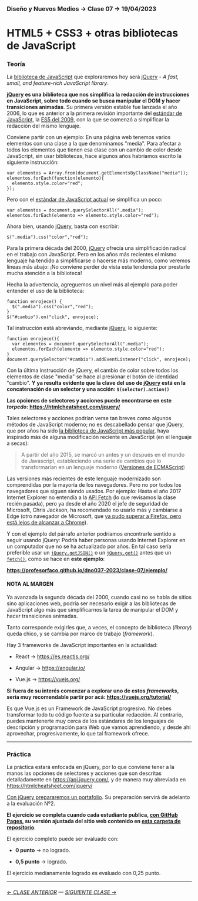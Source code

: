### Diseño y Nuevos Medios → Clase 07 → 19/04/2023

# HTML5 + CSS3 + otras bibliotecas de JavaScript

### Teoría

La [biblioteca de JavaScript](https://en.wikipedia.org/wiki/List_of_JavaScript_libraries) que exploraremos hoy será [jQuery](https://jquery.com/) - *A fast, small, and feature-rich JavaScript library*.

**[jQuery](https://jquery.com/) es una biblioteca que nos simplifica la redacción de instrucciones en JavaScript, sobre todo cuando se busca manipular el DOM y hacer transiciones animadas**. Su primera versión estable fue lanzada el año 2006, lo que es anterior a la primera revisión importante del [estándar de JavaScript](https://en.wikipedia.org/wiki/ECMAScript), la [ES5 del 2009](https://www.w3schools.com/js/js_es5.asp), con la que se comenzó a simplificar la redacción del mismo lenguaje.

Conviene partir con un ejemplo: En una página web tenemos varios elementos con una clase a la que denominamos "media". Para afectar a todos los elementos que tienen esa clase con un cambio de color desde JavaScript, sin usar bibliotecas, hace algunos años habríamos escrito la siguiente instrucción:

```
var elementos = Array.from(document.getElementsByClassName("media"));
elementos.forEach(function(elemento){
  elemento.style.color="red";
});
```

Pero con el [estándar de JavaScript actual](https://www.w3schools.com/js/js_versions.asp) se simplifica un poco:

```
var elementos = document.querySelectorAll(".media");
elementos.forEach(elemento => elemento.style.color="red");
```

Ahora bien, usando [jQuery](https://jquery.com/), basta con escribir:

```
$(".media").css("color","red");
```

Para la primera década del 2000, [jQuery](https://jquery.com/) ofrecía una simplificación radical en el trabajo con JavaScript. Pero en los años más recientes el mismo lenguaje ha tendido a simplificarse o hacerse más moderno, como veremos líneas más abajo: ¡No conviene perder de vista esta tendencia por prestarle mucha atención a la biblioteca!

Hecha la advertencia, agreguemos un nivel más al ejemplo para poder entender el uso de la biblioteca: 

```
function enrojece() {
  $(".media").css("color","red");
}
$("#cambio").on("click", enrojece);
```

Tal instrucción está abreviando, mediante [jQuery](https://jquery.com/), lo siguiente:

```
function enrojece(){
  var elementos = document.querySelectorAll(".media");
  elementos.forEach(elemento => elemento.style.color="red");  
}
document.querySelector("#cambio").addEventListener("click", enrojece);
```

Con la última instrucción de jQuery, el cambio de color sobre todos los elementos de clase "media" se hace al presionar el botón de identidad "cambio". **Y ya resulta evidente que la clave del uso de [jQuery](https://jquery.com/) está en la concatenación de un selector y una acción: `$(selector).action()`** 

**Las opciones de selectores y acciones puede encontrarse en este *torpedo*: https://htmlcheatsheet.com/jquery/**

Tales selectores y acciones podrían verse tan breves como algunos métodos de JavaScript moderno; no es descabellado pensar que jQuery, que por años ha sido [la biblioteca de JavaScript más popular](https://kinsta.com/blog/javascript-libraries/#the-most-popular-javascript-libraries), haya inspirado más de alguna modificación reciente en JavaScript (en el lenguaje a secas):

> A partir del año 2015, se marcó un antes y un después en el mundo de Javascript, estableciendo una serie de cambios que lo transformarían en un lenguaje moderno ([Versiones de ECMAScript](https://lenguajejs.com/javascript/introduccion/ecmascript/#versiones-de-ecmascript))

Las versiones más recientes de este lenguaje modernizado son comprendidas por la mayoría de los navegadores. Pero no por todos los navegadores que siguen siendo usados. Por ejemplo: Hasta el año 2017 Internet Explorer no entendía a la [API Fetch](https://developer.mozilla.org/es/docs/Web/API/Fetch_API) (lo que revisamos la clase recién pasada), pero ya desde el año 2020 el jefe de seguridad de Microsoft, Chris Jackson, ha recomendado no usarlo más y cambiarse a Edge (otro navegador de Microsoft, que [ya pudo superar a Firefox, pero está lejos de alcanzar a Chrome](https://gs.statcounter.com/browser-market-share)).

Y con el ejemplo del párrafo anterior podríamos encontrarle sentido a seguir usando jQuery: Podría haber personas usando Internet Explorer en un computador que no se ha actualizado por años. En tal caso sería preferible usar un [`jQuery.getJSON()`](https://api.jquery.com/jQuery.getJSON/#jQuery-getJSON-url-data-success) o un [`jQuery.get()`](https://api.jquery.com/jquery.get/) antes que un [`fetch()`](https://developer.mozilla.org/es/docs/Web/API/Fetch_API/Using_Fetch), como se hace en **este ejemplo**: 

**https://profesorfaco.github.io/dno037-2023/clase-07/ejemplo/**

#### NOTA AL MARGEN

Ya avanzada la segunda década del 2000, cuando casi no se habla de sitios sino aplicaciones web, podría ser necesario exigir a las bibliotecas de JavaScript algo más que simplificarnos la tarea de manipular el DOM y hacer transiciones animadas. 

Tanto corresponde exigirles que, a veces, el concepto de biblioteca (*library*) queda chico, y se cambia por marco de trabajo (*framework*).

Hay 3 frameworks de JavaScript importantes en la actualidad:

- React → https://es.reactjs.org/

- Angular → https://angular.io/

- Vue.js → https://vuejs.org/

**Si fuera de su interés comenzar a explorar uno de estos *frameworks*, sería muy recomendable partir por acá: https://vuejs.org/tutorial/**

Es que Vue.js es un Framework de JavaScript progresivo. No debes transformar todo tu código fuente a su particular redacción. Al contrario, puedes mantenerte muy cerca de los estándares de los lenguajes de descripción y programación para Web que vamos aprendiendo, y desde ahí aprovechar, progresivamente, lo que tal framework ofrece.

- - - - - - -


### Práctica

La práctica estará enfocada en jQuery, por lo que conviene tener a la manos las opciones de selectores y acciones que son descritas detalladamente en https://api.jquery.com/, y de manera muy abreviada en https://htmlcheatsheet.com/jquery/

[Con jQuery prepararemos un portafolio](https://profesorfaco.github.io/dno037-2023/clase-07/). Su preparación servirá de adelanto a la evaluación Nº2.

**El ejercicio se completa cuando cada estudiante publica, [con GitHub Pages](https://docs.github.com/es/free-pro-team@latest/github/working-with-github-pages/configuring-a-publishing-source-for-your-github-pages-site), su versión ajustada del sitio web contenido en [esta carpeta de repositorio](https://profesorfaco.github.io/dno037-2023/clase-07/)**.

El ejercicio completo puede ser evaluado con:

- **0 punto** → no logrado.

- **0,5 punto** → logrado.

El ejercicio medianamente logrado es evaluado con 0,25 punto.

- - - - - - - -

###### [← CLASE ANTERIOR](https://github.com/profesorfaco/dno037-2023/tree/main/clase-06) — [SIGUIENTE CLASE →](https://github.com/profesorfaco/dno037-2023/tree/main/clase-08)
